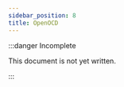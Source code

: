 ```yaml
---
sidebar_position: 8
title: OpenOCD
---
```


:::danger Incomplete

This document is not yet written.

:::
